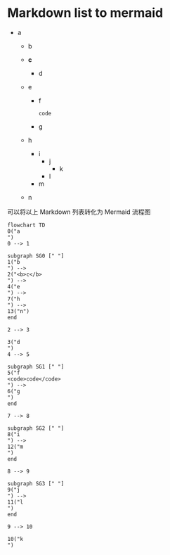 # Markdown list to mermaid
* a
    * b

    * **c**

        * d

    * e

        * f

          `code`

        * g

    * h

        * i
            * j
                * k
            * l
        * m

    * n

可以将以上 Markdown 列表转化为 Mermaid 流程图
```mermaid
flowchart TD
0("a
")
0 --> 1

subgraph SG0 [" "]
1("b
") --> 
2("<b>c</b>
") --> 
4("e
") --> 
7("h
") --> 
13("n")
end

2 --> 3

3("d
")
4 --> 5

subgraph SG1 [" "]
5("f
<code>code</code>
") --> 
6("g
")
end

7 --> 8

subgraph SG2 [" "]
8("i
") --> 
12("m
")
end

8 --> 9

subgraph SG3 [" "]
9("j
") --> 
11("l
")
end

9 --> 10

10("k
")
```
